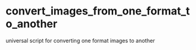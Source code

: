# convert_images_from_one_format_to_another
universal script for converting one format images to another
